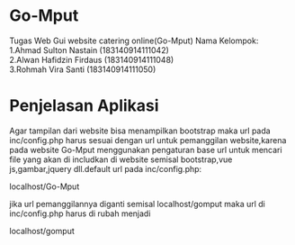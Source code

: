 # Go-Mput
Tugas Web Gui website catering online(Go-Mput)
Nama Kelompok:</br>
1.Ahmad Sulton Nastain   (183140914111042)</br>
2.Alwan Hafidzin Firdaus (183140914111048)</br>
3.Rohmah Vira Santi      (183140914111050)</br>
<h1>Penjelasan Aplikasi</h1>
<p>Agar tampilan dari website bisa menampilkan bootstrap maka url pada inc/config.php harus sesuai dengan url untuk pemanggilan website,karena pada website Go-Mput menggunakan pengaturan base url untuk mencari file yang akan di includkan di website semisal bootstrap,vue js,gambar,jquery dll.default url pada inc/config.php:</p><bold>localhost/Go-Mput</bold> <p>jika url pemanggilannya diganti semisal localhost/gomput maka url di inc/config.php harus di rubah menjadi</p> <bold>localhost/gomput</bold>
